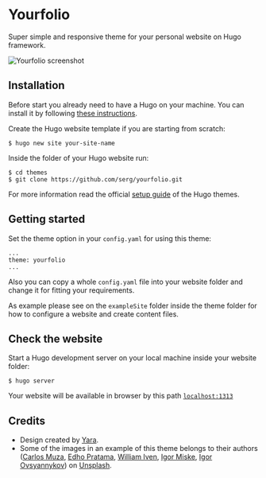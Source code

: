 # Yourfolio
Super simple and responsive theme for your personal website on Hugo framework.

![Yourfolio screenshot](https://raw.githubusercontent.com/serg/yourfolio/master/images/tn.png)

## Installation
Before start you already need to have a Hugo on your machine. You can install it by following [these instructions](https://gohugo.io/getting-started/installing/).

Create the Hugo website template if you are starting from scratch:

```
$ hugo new site your-site-name
```

Inside the folder of your Hugo website run:

```
$ cd themes
$ git clone https://github.com/serg/yourfolio.git
```

For more information read the official [setup guide](https://gohugo.io/themes/installing-and-using-themes/) of the Hugo themes.

## Getting started
Set the theme option in your `config.yaml` for using this theme:
```
...
theme: yourfolio
...
```
Also you can copy a whole `config.yaml` file into your website folder and change it for fitting your requirements.

As example please see on the `exampleSite` folder inside the theme folder for how to configure a website and create content files.

## Check the website
Start a Hugo development server on your local machine inside your website folder:
```
$ hugo server
```
Your website will be available in browser by this path [`localhost:1313`](http://localhost:1313/)

## Credits
- Design created by [Yara](https://yaravelichko.com).
- Some of the images in an example of this theme belongs to their authors ([Carlos Muza](https://unsplash.com/@kmuza), [Edho Pratama](https://unsplash.com/@edhoradic), [
William Iven](https://unsplash.com/@firmbee), [Igor Miske](https://unsplash.com/@igormiske), [Igor Ovsyannykov](https://unsplash.com/@igorovsyannykov)) on [Unsplash](https://unsplash.com).
